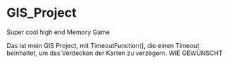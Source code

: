 # GIS_Project
Super cool high end Memory Game

Das ist mein GIS Project, mit TimeoutFunction(), die einen Timeout beinhaltet, um das Verdecken der Karten zu verzögern.
WIE GEWÜNSCHT
